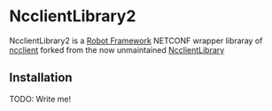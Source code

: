 
<!--[![PyPi downloads](https://img.shields.io/pypi/dm/robotframework-ncclient.svg)](https://pypi.python.org/pypi/robotframework-ncclient)
[![Latest Version](https://img.shields.io/pypi/v/robotframework-ncclient.svg)](https://pypi.python.org/pypi/robotframework-ncclient)-->

# NcclientLibrary2

NcclientLibrary2 is a [Robot Framework](https://github.com/robotframework/robotframework) NETCONF wrapper libraray of [ncclient](https://github.com/ncclient/ncclient) forked from the now unmaintained [NcclientLibrary](https://github.com/vkosuri/robotframework-ncclient)


## Installation
TODO: Write me!

<!--``` Shell
virtualenv venv
source venv/bin/activate
pip install \-\-upgrade pip
pip install \-\-upgrade setuptools
pip install robotframework-ncclient
```-->

<!--If you stuck with any errors please try to install all these packages.

```bash
sudo apt install libpq-dev python-dev libxml2-dev libxslt1-dev libldap2-dev libsasl2-dev libffi-dev
```-->

<!--\## Example testcase

``` Robotframework
*** Settings ***
Library           NcclientLibrary

*** Test Cases ***
Test Login
    ${config} =    Create Dictionary    host=A.B.C.D    port=830    username=user    password=password    hostkey_verify=False
    Connect    &{config}
```-->

<!--\## Update docs

``` bash
python -m robot.libdoc src/NcclientLibrary/NcclientKeywords.py docs/index.html
```-->
